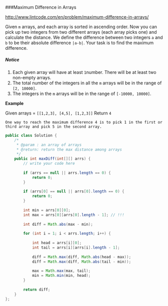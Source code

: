 ###Maximum Difference in Arrays

http://www.lintcode.com/en/problem/maximum-difference-in-arrays/

Given `m` arrays, and each array is sorted in ascending order. Now you can pick up two integers from two different arrays (each array picks one) and calculate the distance. We define the difference between two integers `a` and `b` to be their absolute difference `|a-b|`. Your task is to find the maximum difference.

##### Notice

1. Each given array will have at least `1`number. There will be at least two non-empty arrays.
2. The total number of the integers in all the `m` arrays will be in the range of `[2, 10000]`.
3. The integers in the `m` arrays will be in the range of `[-10000, 10000]`.

**Example**

Given arrays = `[[1,2,3], [4,5], [1,2,3]]`
Return `4`

```
One way to reach the maximum difference 4 is to pick 1 in the first or third array and pick 5 in the second array.
```





```java
public class Solution {
    /*
     * @param : an array of arrays
     * @return: return the max distance among arrays
     */
    public int maxDiff(int[][] arrs) {
        // write your code here
        
        if (arrs == null || arrs.length == 0) {
            return 0;
        }
        
        if (arrs[0] == null || arrs[0].length == 0) {
            return 0;
        }
        
        int min = arrs[0][0];
        int max = arrs[0][arrs[0].length - 1]; // !!!
        
        int diff = Math.abs(max - min);
        
        for (int i = 1; i < arrs.length; i++) {
            
            int head = arrs[i][0];
            int tail = arrs[i][arrs[i].length - 1];
            
            diff = Math.max(diff, Math.abs(head - max));
            diff = Math.max(diff, Math.abs(tail - min));
            
            max = Math.max(max, tail);
            min = Math.min(min, head);
        }
        
        return diff;
    }
};
```

